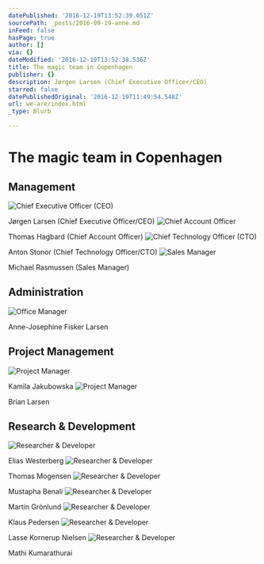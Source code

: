 ```yaml
---
datePublished: '2016-12-19T13:52:39.051Z'
sourcePath: _posts/2016-09-19-anne.md
inFeed: false
hasPage: true
author: []
via: {}
dateModified: '2016-12-19T13:52:38.536Z'
title: The magic team in Copenhagen
publisher: {}
description: Jørgen Larsen (Chief Executive Officer/CEO)
starred: false
datePublishedOriginal: '2016-12-19T11:49:54.548Z'
url: we-are/index.html
_type: Blurb

---
```

# The magic team in Copenhagen

## Management
![Chief Executive Officer (CEO)](https://the-grid-user-content.s3-us-west-2.amazonaws.com/ec52a447-bd11-425c-aa4e-4621affda2b3.jpg)

Jørgen Larsen (Chief Executive Officer/CEO)
![Chief Account Officer](https://the-grid-user-content.s3-us-west-2.amazonaws.com/b8ceab65-40ca-44e2-97bb-2624de44c1db.jpg)

Thomas Hagbard (Chief Account Officer)
![Chief Technology Officer (CTO)](https://the-grid-user-content.s3-us-west-2.amazonaws.com/eca79d59-639b-4fcc-b053-44ed48da7ba4.jpg)

Anton Stonor (Chief Technology Officer/CTO)
![Sales Manager](https://the-grid-user-content.s3-us-west-2.amazonaws.com/75570f75-53d5-47b0-86fe-75d31c3d68b7.jpg)

Michael Rasmussen (Sales Manager)

## Administration
![Office Manager](https://the-grid-user-content.s3-us-west-2.amazonaws.com/57924e33-ccac-4e2c-9fad-25e05316dda3.jpg)

Anne-Josephine Fisker Larsen

## Project Management
![Project Manager](https://the-grid-user-content.s3-us-west-2.amazonaws.com/5de97f9f-90df-496a-93f8-42cde1ac9c3e.jpg)

Kamila Jakubowska
![Project Manager](https://the-grid-user-content.s3-us-west-2.amazonaws.com/05e84550-f846-42d8-8348-ce0375d6c74c.jpg)

Brian Larsen

## Research & Development
![Researcher & Developer](https://the-grid-user-content.s3-us-west-2.amazonaws.com/f4ec6322-eed3-4d4f-8f18-3002806bc512.jpg)

Elias Westerberg
![Researcher & Developer](https://the-grid-user-content.s3-us-west-2.amazonaws.com/54ee4b18-f658-48ad-86d9-88d73485226c.jpg)

Thomas Mogensen
![Researcher & Developer](https://the-grid-user-content.s3-us-west-2.amazonaws.com/cd8f12aa-1210-47a3-93cd-7b28423b2405.jpg)

Mustapha Benali
![Researcher & Developer](https://the-grid-user-content.s3-us-west-2.amazonaws.com/0782ac4a-aa07-4c91-a27d-cd25c975f58a.jpg)

Martin Grönlund
![Researcher & Developer](https://the-grid-user-content.s3-us-west-2.amazonaws.com/2c539012-3072-4c82-a321-aafd0a148812.jpg)

Klaus Pedersen
![Researcher & Developer](https://the-grid-user-content.s3-us-west-2.amazonaws.com/6934433c-17da-4442-a2e2-0ae8c9b9bdda.jpg)

Lasse Kornerup Nielsen
![Researcher & Developer](https://the-grid-user-content.s3-us-west-2.amazonaws.com/8c33d91f-c243-4f86-8ef6-ab02883405b7.jpg)

Mathi Kumarathurai